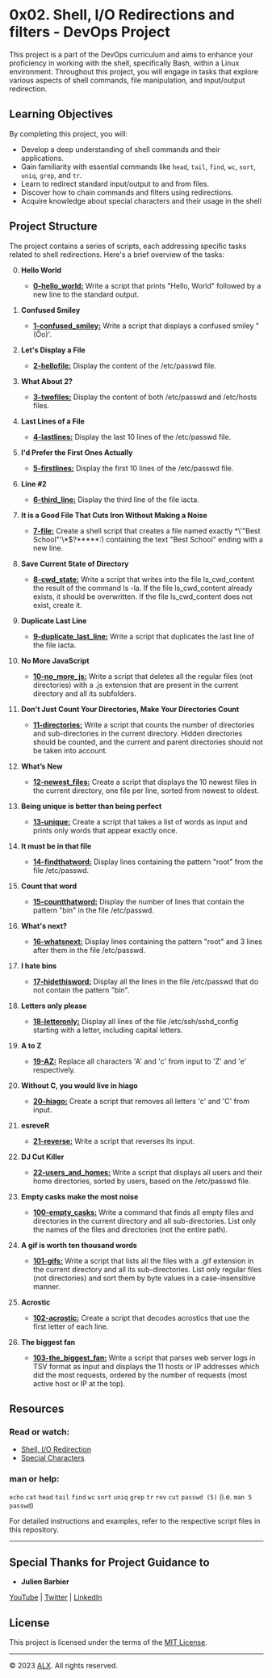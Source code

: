 # 0x02. Shell, I/O Redirections and filters - DevOps Project

This project is a part of the DevOps curriculum and aims to enhance your proficiency in working with the shell, specifically Bash, within a Linux environment. Throughout this project, you will engage in tasks that explore various aspects of shell commands, file manipulation, and input/output redirection.

## Learning Objectives

By completing this project, you will:

- Develop a deep understanding of shell commands and their applications.
- Gain familiarity with essential commands like `head`, `tail`, `find`, `wc`, `sort`, `uniq`, `grep`, and `tr`.
- Learn to redirect standard input/output to and from files.
- Discover how to chain commands and filters using redirections.
- Acquire knowledge about special characters and their usage in the shell

## Project Structure

The project contains a series of scripts, each addressing specific tasks related to shell redirections. Here's a brief overview of the tasks:

0. **Hello World**
    - **[0-hello_world:](0-hello_world)** Write a script that prints "Hello, World" followed by a new line to the standard output.

1. **Confused Smiley**
    - **[1-confused_smiley:](1-confused_smiley)** Write a script that displays a confused smiley "(Ôo)'.

2. **Let's Display a File**
    - **[2-hellofile:](2-hellofile)** Display the content of the /etc/passwd file.

3. **What About 2?**
    - **[3-twofiles:](3-twofiles)** Display the content of both /etc/passwd and /etc/hosts files.

4. **Last Lines of a File**
    - **[4-lastlines:](4-lastlines)** Display the last 10 lines of the /etc/passwd file.

5. **I'd Prefer the First Ones Actually**
    - **[5-firstlines:](5-firstlines)** Display the first 10 lines of the /etc/passwd file.

6. **Line #2**
    - **[6-third_line:](6-third_line)** Display the third line of the file iacta.

7. **It is a Good File That Cuts Iron Without Making a Noise**
    - **[7-file:](7-file)** Create a shell script that creates a file named exactly \*\\'"Best School"\'\\*$\?\*\*\*\*\*:) containing the text "Best School" ending with a new line.

8. **Save Current State of Directory**
    - **[8-cwd_state:](8-cwd_state)** Write a script that writes into the file ls_cwd_content the result of the command ls -la. If the file ls_cwd_content already exists, it should be overwritten. If the file ls_cwd_content does not exist, create it.

9. **Duplicate Last Line**
    - **[9-duplicate_last_line:](9-duplicate_last_line)** Write a script that duplicates the last line of the file iacta.

10. **No More JavaScript**
    - **[10-no_more_js:](10-no_more_js)** Write a script that deletes all the regular files (not directories) with a .js extension that are present in the current directory and all its subfolders.

11. **Don't Just Count Your Directories, Make Your Directories Count**
    - **[11-directories:](11-directories)** Write a script that counts the number of directories and sub-directories in the current directory. Hidden directories should be counted, and the current and parent directories should not be taken into account.

12. **What’s New**
    - **[12-newest_files:](12-newest_files)** Create a script that displays the 10 newest files in the current directory, one file per line, sorted from newest to oldest.

13. **Being unique is better than being perfect**
    - **[13-unique:](13-unique)** Create a script that takes a list of words as input and prints only words that appear exactly once.

14. **It must be in that file**
    - **[14-findthatword:](14-findthatword)** Display lines containing the pattern "root" from the file /etc/passwd.

15. **Count that word**
    - **[15-countthatword:](15-countthatword)** Display the number of lines that contain the pattern "bin" in the file /etc/passwd.

16. **What's next?**
    - **[16-whatsnext:](16-whatsnext)** Display lines containing the pattern "root" and 3 lines after them in the file /etc/passwd.

17. **I hate bins**
    - **[17-hidethisword:](17-hidethisword)** Display all the lines in the file /etc/passwd that do not contain the pattern "bin".

18. **Letters only please**
    - **[18-letteronly:](18-letteronly)** Display all lines of the file /etc/ssh/sshd_config starting with a letter, including capital letters.

19. **A to Z**
    - **[19-AZ:](19-AZ)** Replace all characters 'A' and 'c' from input to 'Z' and 'e' respectively.

20. **Without C, you would live in hiago**
    - **[20-hiago:](20-hiago)** Create a script that removes all letters 'c' and 'C' from input.

21. **esreveR**
    - **[21-reverse:](21-reverse)** Write a script that reverses its input.

22. **DJ Cut Killer**
    - **[22-users_and_homes:](22-users_and_homes)** Write a script that displays all users and their home directories, sorted by users, based on the /etc/passwd file.

23. **Empty casks make the most noise**
    - **[100-empty_casks:](100-empty_casks)** Write a command that finds all empty files and directories in the current directory and all sub-directories. List only the names of the files and directories (not the entire path).

24. **A gif is worth ten thousand words**
    - **[101-gifs:](101-gifs)** Write a script that lists all the files with a .gif extension in the current directory and all its sub-directories. List only regular files (not directories) and sort them by byte values in a case-insensitive manner.

25. **Acrostic**
    - **[102-acrostic:](102-acrostic)** Create a script that decodes acrostics that use the first letter of each line.

26. **The biggest fan**
    - **[103-the_biggest_fan:](103-the_biggest_fan)** Write a script that parses web server logs in TSV format as input and displays the 11 hosts or IP addresses which did the most requests, ordered by the number of requests (most active host or IP at the top).

## Resources

### Read or watch:

- [Shell, I/O Redirection](http://linuxcommand.org/lc3_lts0070.php)
- [Special Characters](http://mywiki.wooledge.org/BashGuide/SpecialCharacters)

### man or help:

`echo`
`cat`
`head`
`tail`
`find`
`wc`
`sort`
`uniq`
`grep`
`tr`
`rev`
`cut`
`passwd (5)` (i.e. `man 5 passwd`)

For detailed instructions and examples, refer to the respective script files in this repository.

---

## Special Thanks for Project Guidance to 

- **Julien Barbier**

[YouTube](https://www.youtube.com/@0xJulien) | [Twitter](https://twitter.com/julienbarbier42) | [LinkedIn](https://www.linkedin.com/in/julienbarbier/)

## License

This project is licensed under the terms of the [MIT License](https://www.alxafrica.com/terms-conditions-portal/).

---

© 2023 [ALX](https://www.alxafrica.com/). All rights reserved.
